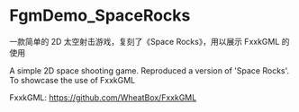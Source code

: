 # FgmDemo_SpaceRocks

一款简单的 2D 太空射击游戏，复刻了《Space Rocks》，用以展示 FxxkGML 的使用

A simple 2D space shooting game. Reproduced a version of 'Space Rocks'. To showcase the use of FxxkGML

FxxkGML: https://github.com/WheatBox/FxxkGML
